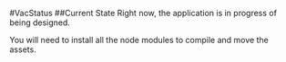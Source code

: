 #VacStatus
##Current State
Right now, the application is in progress of being designed.

You will need to install all the node modules to compile and move the assets.